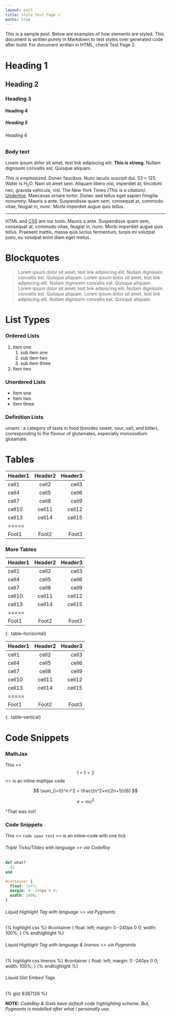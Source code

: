 ```yaml
---
layout: post
title: Style Test Page 1
maths: true
---
```



This is a sample post. Below are examples of how elements are styled. This document is written purely in Markdown to test styles over generated code after build. For document written in HTML, check Test Page 2.
<br/>

# Heading 1

## Heading 2

### Heading 3

#### Heading 4

##### Heading 5

###### Heading 6

### Body text

Lorem ipsum dolor sit amet, test link adipiscing elit. **This is strong**. Nullam dignissim convallis est. Quisque aliquam.


*This is emphasized*. Donec faucibus. Nunc iaculis suscipit dui. 53 = 125. Water is H<sub>2</sub>O. Nam sit amet sem. Aliquam libero nisi, imperdiet at, tincidunt nec, gravida vehicula, nisl. The New York Times <cite>(This is a citation)</cite>. <u>Underline</u>. Maecenas ornare tortor. Donec sed tellus eget sapien fringilla nonummy. Mauris a ante. Suspendisse quam sem, consequat at, commodo vitae, feugiat in, nunc. Morbi imperdiet augue quis tellus.

***

HTML and <abbr title="cascading stylesheets">CSS</abbr> are our tools. Mauris a ante. Suspendisse quam sem, consequat at, commodo vitae, feugiat in, nunc. Morbi imperdiet augue quis tellus. Praesent mattis, massa quis luctus fermentum, turpis mi volutpat justo, eu volutpat enim diam eget metus.

# Blockquotes

> Lorem ipsum dolor sit amet, test link adipiscing elit. Nullam dignissim convallis est. Quisque aliquam. Lorem ipsum dolor sit amet, test link adipiscing elit. Nullam dignissim convallis est. Quisque aliquam. Lorem ipsum dolor sit amet, test link adipiscing elit. Nullam dignissim convallis est. Quisque aliquam. Lorem ipsum dolor sit amet, test link adipiscing elit. Nullam dignissim convallis est. Quisque aliquam.

# List Types

### Ordered Lists

1. Item one
   1. sub item one
   2. sub item two
   3. sub item three
2. Item two

### Unordered Lists

* Item one
* Item two
* Item three

### Definition Lists

umami
: a category of taste in food (besides sweet, sour, salt, and bitter), corresponding to the flavour of glutamates, especially monosodium glutamate.

# Tables

| Header1 | Header2 | Header3 |
|:--------|:-------:|--------:|
| cell1   | cell2   | cell3   |
| cell4   | cell5   | cell6   |
| cell7   | cell8   | cell9   |
| cell10  | cell11  | cell12  |
| cell13  | cell14  | cell15  |
|=====
| Foot1   | Foot2   | Foot3   |

### More Tables

| Header1 | Header2 | Header3 |
|:--------|:-------:|--------:|
| cell1   | cell2   | cell3   |
| cell4   | cell5   | cell6   |
| cell7   | cell8   | cell9   |
| cell10  | cell11  | cell12  |
| cell13  | cell14  | cell15  |
|=====
| Foot1   | Foot2   | Foot3   |
{: .table-horizontal}


| Header1 | Header2 | Header3 |
|:--------|:-------:|--------:|
| cell1   | cell2   | cell3   |
| cell4   | cell5   | cell6   |
| cell7   | cell8   | cell9   |
| cell10  | cell11  | cell12  |
| cell13  | cell14  | cell15  |
|=====
| Foot1   | Foot2   | Foot3   |
{: .table-vertical}

# Code Snippets

### MathJax

This >> $$ 1 + 1 = 2 $$ >> is an inline-mathjax code

$$
\sum_{i=0}^n i^2 = \frac{(n^2+n)(2n+1)}{6}
$$

$$ e = mc^2 $$

^That was not!

### Code Snippets

This >> `code span test` >> is an inline-code with one tick

###### Triple Ticks/Tildes with language >> via CodeRay

~~~ ruby
def what?
  42
end
~~~

```css
#container {
  float: left;
  margin: 0 -240px 0 0;
  width: 100%;
}
```

###### Liquid Highlight Tag with language >> via Pygments

{% highlight css %}
#container {
  float: left;
  margin: 0 -240px 0 0;
  width: 100%;
}
{% endhighlight %}

###### Liquid Highlight Tag with language & linenos >> via Pygments

{% highlight css linenos %}
#container {
  float: left;
  margin: 0 -240px 0 0;
  width: 100%;
}
{% endhighlight %}


###### Liquid Gist Embed Tags

{% gist 8387126 %}

**NOTE:** _CodeRay & Gists have default code highlighting scheme. But, Pygments is modelled after what I personally use._

